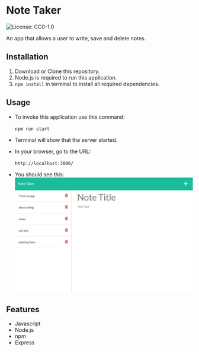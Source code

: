 # Note Taker
![License: CC0-1.0](https://img.shields.io/badge/License-CC0_1.0-lightgrey.svg)

An app that allows a user to write, save and delete notes.

## Installation

1. Download or Clone this repository.
2. Node.js is required to run this application.
3. `npm install` in terminal to install all required dependencies.

## Usage

* To invoke this application use this command:

    `npm run start`

* Terminal will show that the server started.

* In your browser, go to the URL:

    `http://localhost:3000/`

* You should see this: 
    ![Example Image](./Assets/Preview.JPG)

## Features

* Javascript
* Node.js
* npm
* Express
